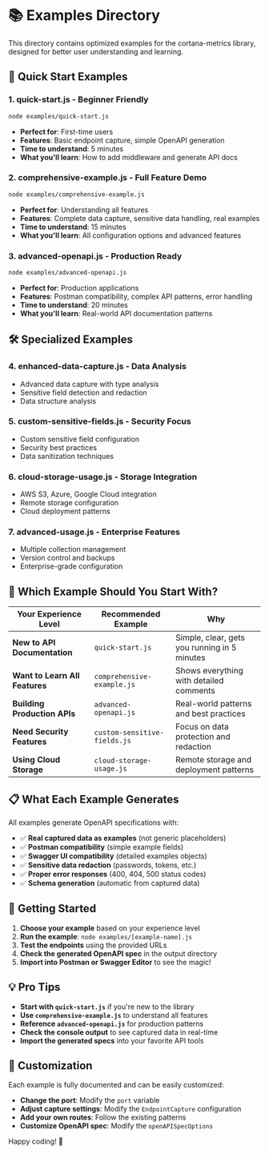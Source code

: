 # 📚 Examples Directory

This directory contains optimized examples for the cortana-metrics library, designed for better user understanding and learning.

## 🚀 Quick Start Examples

### 1. **quick-start.js** - Beginner Friendly
```bash
node examples/quick-start.js
```
- **Perfect for**: First-time users
- **Features**: Basic endpoint capture, simple OpenAPI generation
- **Time to understand**: 5 minutes
- **What you'll learn**: How to add middleware and generate API docs

### 2. **comprehensive-example.js** - Full Feature Demo
```bash
node examples/comprehensive-example.js
```
- **Perfect for**: Understanding all features
- **Features**: Complete data capture, sensitive data handling, real examples
- **Time to understand**: 15 minutes
- **What you'll learn**: All configuration options and advanced features

### 3. **advanced-openapi.js** - Production Ready
```bash
node examples/advanced-openapi.js
```
- **Perfect for**: Production applications
- **Features**: Postman compatibility, complex API patterns, error handling
- **Time to understand**: 20 minutes
- **What you'll learn**: Real-world API documentation patterns

## 🛠️ Specialized Examples

### 4. **enhanced-data-capture.js** - Data Analysis
- Advanced data capture with type analysis
- Sensitive field detection and redaction
- Data structure analysis

### 5. **custom-sensitive-fields.js** - Security Focus
- Custom sensitive field configuration
- Security best practices
- Data sanitization techniques

### 6. **cloud-storage-usage.js** - Storage Integration
- AWS S3, Azure, Google Cloud integration
- Remote storage configuration
- Cloud deployment patterns

### 7. **advanced-usage.js** - Enterprise Features
- Multiple collection management
- Version control and backups
- Enterprise-grade configuration

## 🎯 Which Example Should You Start With?

| Your Experience Level | Recommended Example | Why |
|----------------------|-------------------|-----|
| **New to API Documentation** | `quick-start.js` | Simple, clear, gets you running in 5 minutes |
| **Want to Learn All Features** | `comprehensive-example.js` | Shows everything with detailed comments |
| **Building Production APIs** | `advanced-openapi.js` | Real-world patterns and best practices |
| **Need Security Features** | `custom-sensitive-fields.js` | Focus on data protection and redaction |
| **Using Cloud Storage** | `cloud-storage-usage.js` | Remote storage and deployment patterns |

## 📋 What Each Example Generates

All examples generate OpenAPI specifications with:

- ✅ **Real captured data as examples** (not generic placeholders)
- ✅ **Postman compatibility** (simple example fields)
- ✅ **Swagger UI compatibility** (detailed examples objects)
- ✅ **Sensitive data redaction** (passwords, tokens, etc.)
- ✅ **Proper error responses** (400, 404, 500 status codes)
- ✅ **Schema generation** (automatic from captured data)

## 🚀 Getting Started

1. **Choose your example** based on your experience level
2. **Run the example**: `node examples/[example-name].js`
3. **Test the endpoints** using the provided URLs
4. **Check the generated OpenAPI spec** in the output directory
5. **Import into Postman or Swagger Editor** to see the magic!

## 💡 Pro Tips

- **Start with `quick-start.js`** if you're new to the library
- **Use `comprehensive-example.js`** to understand all features
- **Reference `advanced-openapi.js`** for production patterns
- **Check the console output** to see captured data in real-time
- **Import the generated specs** into your favorite API tools

## 🔧 Customization

Each example is fully documented and can be easily customized:

- **Change the port**: Modify the `port` variable
- **Adjust capture settings**: Modify the `EndpointCapture` configuration
- **Add your own routes**: Follow the existing patterns
- **Customize OpenAPI spec**: Modify the `openAPISpecOptions`

Happy coding! 🎉
